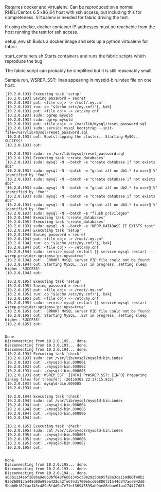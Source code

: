 Requires docker and virtualenv. Can be reproduced on a normal RHEL/Centos
6.5 x86_64 host with ssh access, but including this for completeness. Virtualenv
is needed for fabric driving the test.

If using docker, docker container IP addresses must be reachable from the host
running the test for ssh access.

setup_env.sh          Builds a docker image and sets up a python virtualenv for fabric

start_containers.sh   Starts containers and runs the fabric scripts which reproduce the bug

The fabric script can probably be simplified but it is still reasonably small.

Sample run, WSREP_SST: lines appearing in mysqld-bin.index file on one host:

    [10.2.0.193] Executing task 'setup'
    [10.2.0.193] Saving password = secret
    [10.2.0.193] put: <file obj> -> /root/.my.cnf
    [10.2.0.193] run: cp "$(echo /etc/my.cnf)"{,.bak}
    [10.2.0.193] put: <file obj> -> /etc/my.cnf
    [10.2.0.193] sudo: pgrep mysqld
    [10.2.0.193] sudo: pgrep mysqld
    [10.2.0.193] put: <file obj> -> /var/lib/mysql/reset_password.sql
    [10.2.0.193] sudo: service mysql bootstrap --init-file=/var/lib/mysql/reset_password.sql
    [10.2.0.193] out: Bootstrapping the cluster.. Starting MySQL.. SUCCESS! 
    [10.2.0.193] out: 
    
    [10.2.0.193] sudo: rm /var/lib/mysql/reset_password.sql
    [10.2.0.193] Executing task 'create_databases'
    [10.2.0.193] sudo: mysql -N --batch -e "create database if not exists db1"
    [10.2.0.193] sudo: mysql -N --batch -e "grant all on db1.* to user@'%' identified by 'foo'"
    [10.2.0.193] sudo: mysql -N --batch -e "create database if not exists db2"
    [10.2.0.193] sudo: mysql -N --batch -e "grant all on db2.* to user@'%' identified by 'foo'"
    [10.2.0.193] sudo: mysql -N --batch -e "create database if not exists db3"
    [10.2.0.193] sudo: mysql -N --batch -e "grant all on db3.* to user@'%' identified by 'foo'"
    [10.2.0.193] sudo: mysql -N --batch -e "flush privileges"
    [10.2.0.194] Executing task 'create_databases'
    [10.2.0.195] Executing task 'create_databases'
    [10.2.0.193] sudo: mysql -N --batch -e "DROP DATABASE IF EXISTS test"
    [10.2.0.194] Executing task 'setup'
    [10.2.0.194] Saving password = secret
    [10.2.0.194] put: <file obj> -> /root/.my.cnf
    [10.2.0.194] run: cp "$(echo /etc/my.cnf)"{,.bak}
    [10.2.0.194] put: <file obj> -> /etc/my.cnf
    [10.2.0.194] sudo: service mysql restart || service mysql restart --wsrep-provider-options='pc.npvo=true'
    [10.2.0.194] out:  ERROR! MySQL server PID file could not be found!
    [10.2.0.194] out: Starting MySQL...SST in progress, setting sleep higher. SUCCESS! 
    [10.2.0.194] out: 
    
    [10.2.0.195] Executing task 'setup'
    [10.2.0.195] Saving password = secret
    [10.2.0.195] put: <file obj> -> /root/.my.cnf
    [10.2.0.195] run: cp "$(echo /etc/my.cnf)"{,.bak}
    [10.2.0.195] put: <file obj> -> /etc/my.cnf
    [10.2.0.195] sudo: service mysql restart || service mysql restart --wsrep-provider-options='pc.npvo=true'
    [10.2.0.195] out:  ERROR! MySQL server PID file could not be found!
    [10.2.0.195] out: Starting MySQL...SST in progress, setting sleep higher. SUCCESS! 
    [10.2.0.195] out: 
    
    
    Done.
    Disconnecting from 10.2.0.195... done.
    Disconnecting from 10.2.0.193... done.
    Disconnecting from 10.2.0.194... done.
    [10.2.0.193] Executing task 'check'
    [10.2.0.193] sudo: cat /var/lib/mysql/mysqld-bin.index
    [10.2.0.193] out: ./mysqld-bin.000001
    [10.2.0.193] out: ./mysqld-bin.000002
    [10.2.0.193] out: ./mysqld-bin.000003
    [10.2.0.193] out: WSREP_SST: [INFO] PrWSREP_SST: [INFO] Preparing binlog files for transfer: (20150302 22:17:15.835)
    [10.2.0.193] out: mysqld-bin.000005
    [10.2.0.193] out: 
    
    [10.2.0.194] Executing task 'check'
    [10.2.0.194] sudo: cat /var/lib/mysql/mysqld-bin.index
    [10.2.0.194] out: ./mysqld-bin.000004
    [10.2.0.194] out: ./mysqld-bin.000005
    [10.2.0.194] out: ./mysqld-bin.000006
    [10.2.0.194] out: 
    
    [10.2.0.195] Executing task 'check'
    [10.2.0.195] sudo: cat /var/lib/mysql/mysqld-bin.index
    [10.2.0.195] out: ./mysqld-bin.000005
    [10.2.0.195] out: ./mysqld-bin.000006
    [10.2.0.195] out: ./mysqld-bin.000007
    [10.2.0.195] out: 
    
    
    Done.
    Disconnecting from 10.2.0.195... done.
    Disconnecting from 10.2.0.193... done.
    Disconnecting from 10.2.0.194... done.
    a0361134e6f169be9e063bf648f6601345c3842925de95f20a3ca158d60f4db2
    92e268913a448d00e99ea422da2fe67ed1700e5cc06800f31544d347ace942d0
    9bbb0bf82faaf43c489e5f4d9a7e7fef86945535ab9ae86ebae61aa174477d83
